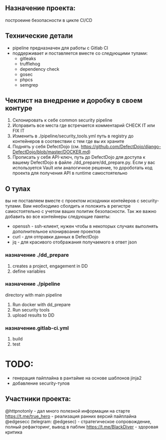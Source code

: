 ## Назначение проекта:

построеине безопасности в цикле CI/CD

## Технические детали
- pipeline предназначен для работы с Gitlab CI
- поддерживает и поставляется вместе со следующими тулами:
  - gitleaks
  - trufflehog
  - dependency check
  - gosec
  - phpcs
  - semgrep



## Чеклист на внедрение и доробку в своем контуре
1. Склонировать к себе common security pipeline
2. Исправить все места где встречается комментарий CHECK IT или FIX IT
3. Изменить в ./pipeline/security_tools.yml путь в registry до контейнеров в соотвествии с тем где вы их храните
4. Поднять у себя DefectDojo (см. https://github.com/DefectDojo/django-DefectDojo/blob/master/DOCKER.md)
5. Прописать у себя API-ключ, путь до DefectDojo для доступа к вашему DefectDojo в файле ./dd_prepare/dd_prepare.py. Если у вас используется Vault или аналогичное решение, то дороботать код проекта для получения API в runtime самостоятельно


## О тулах
вы не поставляем вместе с проектом исходники контейеров с security-тулами. Вам необходимо сболдить и положить в регистре самостоятельно с учетом ваших политик безопасности. Так же важно добавить во все контейнеры следующие пакеты:
- openssh - ssh-клиент, нужен чтобы в некоторых случаях выполнять дополнительное клонирвоание проектов
- curl - для отправки данных в DefectDojo
- jq - для красивого отображания получаемого в ответ json


### назначение ./dd_prepare 
1. creates a project, engagement in DD
2. define variables

### назначение ./pipeline
directory with main pipeline
1. Run docker with dd_prepare
2. Run security tools
3. upload results to DD

### назначение.gitlab-ci.yml
1. build
2. test


# TODO:
- генерация пайплайна в рантайме на основе шаблонов jinja2
- добавление security-тулов





## Участники проекта:
@httpnotonly - дал много полезной информации на старте
https://t.me/true_hero - реализация ранних версий пайплайна
@edgesecc (telegram: @edgesec) - стратегическое сопровождение, полный рефакторинг, вывод в паблик
https://t.me/BlackDiver - здоровая критика




